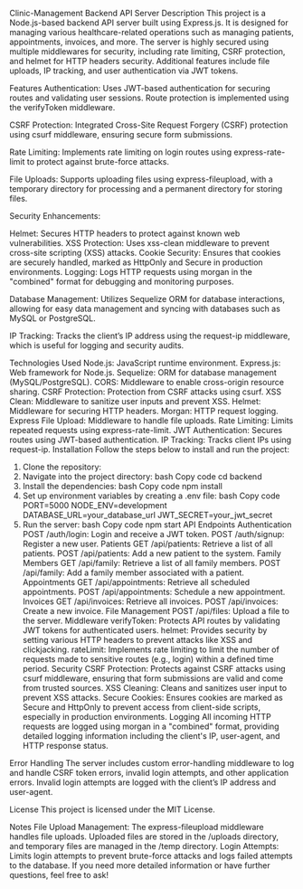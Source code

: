 Clinic-Management Backend API Server
Description
This project is a Node.js-based backend API server built using Express.js. It is designed for managing various healthcare-related operations such as managing patients, appointments, invoices, and more. The server is highly secured using multiple middlewares for security, including rate limiting, CSRF protection, and helmet for HTTP headers security. Additional features include file uploads, IP tracking, and user authentication via JWT tokens.

Features
Authentication: Uses JWT-based authentication for securing routes and validating user sessions. Route protection is implemented using the verifyToken middleware.

CSRF Protection: Integrated Cross-Site Request Forgery (CSRF) protection using csurf middleware, ensuring secure form submissions.

Rate Limiting: Implements rate limiting on login routes using express-rate-limit to protect against brute-force attacks.

File Uploads: Supports uploading files using express-fileupload, with a temporary directory for processing and a permanent directory for storing files.

Security Enhancements:

Helmet: Secures HTTP headers to protect against known web vulnerabilities.
XSS Protection: Uses xss-clean middleware to prevent cross-site scripting (XSS) attacks.
Cookie Security: Ensures that cookies are securely handled, marked as HttpOnly and Secure in production environments.
Logging: Logs HTTP requests using morgan in the "combined" format for debugging and monitoring purposes.

Database Management: Utilizes Sequelize ORM for database interactions, allowing for easy data management and syncing with databases such as MySQL or PostgreSQL.

IP Tracking: Tracks the client’s IP address using the request-ip middleware, which is useful for logging and security audits.

Technologies Used
Node.js: JavaScript runtime environment.
Express.js: Web framework for Node.js.
Sequelize: ORM for database management (MySQL/PostgreSQL).
CORS: Middleware to enable cross-origin resource sharing.
CSRF Protection: Protection from CSRF attacks using csurf.
XSS Clean: Middleware to sanitize user inputs and prevent XSS.
Helmet: Middleware for securing HTTP headers.
Morgan: HTTP request logging.
Express File Upload: Middleware to handle file uploads.
Rate Limiting: Limits repeated requests using express-rate-limit.
JWT Authentication: Secures routes using JWT-based authentication.
IP Tracking: Tracks client IPs using request-ip.
Installation
Follow the steps below to install and run the project:

1. Clone the repository:
2. Navigate into the project directory:
bash
Copy code
cd backend
3. Install the dependencies:
bash
Copy code
npm install
4. Set up environment variables by creating a .env file:
bash
Copy code
PORT=5000
NODE_ENV=development
DATABASE_URL=your_database_url
JWT_SECRET=your_jwt_secret
5. Run the server:
bash
Copy code
npm start
API Endpoints
Authentication
POST /auth/login: Login and receive a JWT token.
POST /auth/signup: Register a new user.
Patients
GET /api/patients: Retrieve a list of all patients.
POST /api/patients: Add a new patient to the system.
Family Members
GET /api/family: Retrieve a list of all family members.
POST /api/family: Add a family member associated with a patient.
Appointments
GET /api/appointments: Retrieve all scheduled appointments.
POST /api/appointments: Schedule a new appointment.
Invoices
GET /api/invoices: Retrieve all invoices.
POST /api/invoices: Create a new invoice.
File Management
POST /api/files: Upload a file to the server.
Middleware
verifyToken: Protects API routes by validating JWT tokens for authenticated users.
helmet: Provides security by setting various HTTP headers to prevent attacks like XSS and clickjacking.
rateLimit: Implements rate limiting to limit the number of requests made to sensitive routes (e.g., login) within a defined time period.
Security
CSRF Protection: Protects against CSRF attacks using csurf middleware, ensuring that form submissions are valid and come from trusted sources.
XSS Cleaning: Cleans and sanitizes user input to prevent XSS attacks.
Secure Cookies: Ensures cookies are marked as Secure and HttpOnly to prevent access from client-side scripts, especially in production environments.
Logging
All incoming HTTP requests are logged using morgan in a "combined" format, providing detailed logging information including the client's IP, user-agent, and HTTP response status.

Error Handling
The server includes custom error-handling middleware to log and handle CSRF token errors, invalid login attempts, and other application errors. Invalid login attempts are logged with the client’s IP address and user-agent.

License
This project is licensed under the MIT License.

Notes
File Upload Management: The express-fileupload middleware handles file uploads. Uploaded files are stored in the /uploads directory, and temporary files are managed in the /temp directory.
Login Attempts: Limits login attempts to prevent brute-force attacks and logs failed attempts to the database.
If you need more detailed information or have further questions, feel free to ask!
